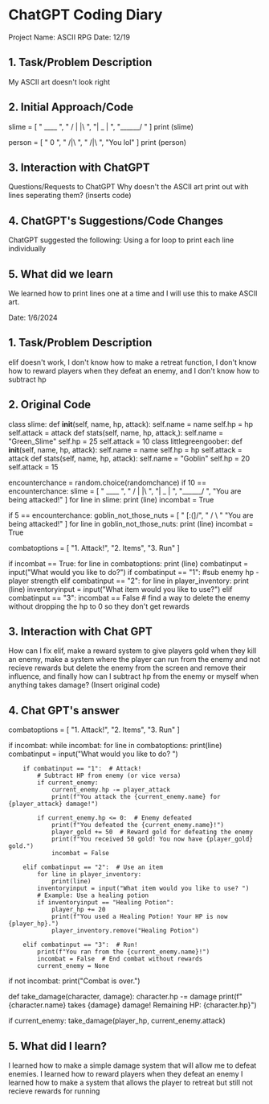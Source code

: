 # ChatGPT Coding Diary
Project Name:  ASCII RPG
Date: 12/19

## 1. Task/Problem Description
My ASCII art doesn't look right


## 2. Initial Approach/Code
slime = [
    "  ____  ",
    " / | |\ ",
    "|   _  | ",
    "\______/ "
]
print (slime)

person = [
    "  0  ",
    " /|\\ ",
    " /|\\ ",
    "You lol"
]
print (person)

## 3. Interaction with ChatGPT
Questions/Requests to ChatGPT
Why doesn't the ASCII art print out with lines seperating them? (inserts code)

## 4. ChatGPT's Suggestions/Code Changes
ChatGPT suggested the following: Using a for loop to print each line individually

## 5. What did we learn
We learned how to print lines one at a time and I will use this to make ASCII art.

Date: 1/6/2024

## 1. Task/Problem Description
elif doesn't work, I don't know how to make a retreat function, I don't know how to reward players when they defeat an enemy, and I don't know how to subtract hp

## 2. Original Code
class slime:
    def __init__(self, name, hp, attack):
        self.name = name
        self.hp = hp
        self.attack = attack
    def stats(self, name, hp, attack,):
        self.name = "Green_Slime"
        self.hp = 25
        self.attack = 10
class littlegreengoober:
    def __init__(self, name, hp, attack):
        self.name = name
        self.hp = hp
        self.attack = attack
    def stats(self, name, hp, attack):
        self.name = "Goblin"
        self.hp = 20
        self.attack = 15


encounterchance = random.choice(randomchance)
if 10 == encounterchance:
    slime = [
    "  ____  ",
    " / | |\ ",
    "|   _  | ",
    "\______/ ",
    "You are being attacked!"
    ]
    for line in slime:
        print (line)
        incombat = True

    
if 5 == encounterchance:
    goblin_not_those_nuts = [
    " \[:(]/",
    "  / \  "
    "You are being attacked!"
    ]
    for line in goblin_not_those_nuts:
        print (line)
        incombat = True

combatoptions = [
    "1. Attack!",
    "2. Items",
    "3. Run"
]

if incombat == True:
    for line in combatoptions:
        print (line)
    combatinput = input("What would you like to do?")
    if combatinput == "1":
        #sub enemy hp - player strength
    elif combatinput == "2":
        for line in player_inventory:
            print (line)
            inventoryinput = input("What item would you like to use?")
    elif combatinput == "3":
        incombat == False
        # find a way to delete the enemy without dropping the hp to 0 so they don't get rewards

## 3. Interaction with Chat GPT
How can I fix elif, make a reward system to give players gold when they kill an enemy, make a system where the player can run from the enemy and not recieve rewards but delete the enemy from the screen and remove their influence, and finally how can I subtract hp from the enemy or myself when anything takes damage?
(Insert original code)

## 4.  Chat GPT's answer
combatoptions = [
    "1. Attack!",
    "2. Items",
    "3. Run"
]

if incombat:
    while incombat:
        for line in combatoptions:
            print(line)
        combatinput = input("What would you like to do? ")

        if combatinput == "1":  # Attack!
            # Subtract HP from enemy (or vice versa)
            if current_enemy:
                current_enemy.hp -= player_attack
                print(f"You attack the {current_enemy.name} for {player_attack} damage!")

            if current_enemy.hp <= 0:  # Enemy defeated
                print(f"You defeated the {current_enemy.name}!")
                player_gold += 50  # Reward gold for defeating the enemy
                print(f"You received 50 gold! You now have {player_gold} gold.")
                incombat = False

        elif combatinput == "2":  # Use an item
            for line in player_inventory:
                print(line)
            inventoryinput = input("What item would you like to use? ")
            # Example: Use a healing potion
            if inventoryinput == "Healing Potion":
                player_hp += 20
                print(f"You used a Healing Potion! Your HP is now {player_hp}.")
                player_inventory.remove("Healing Potion")

        elif combatinput == "3":  # Run!
            print(f"You ran from the {current_enemy.name}!")
            incombat = False  # End combat without rewards
            current_enemy = None


if not incombat:
    print("Combat is over.")


def take_damage(character, damage):
    character.hp -= damage
    print(f"{character.name} takes {damage} damage! Remaining HP: {character.hp}")


if current_enemy:
    take_damage(player_hp, current_enemy.attack)

## 5. What did I learn?
I learned how to make a simple damage system that will allow me to defeat enemies.
I learned how to reward players when they defeat an enemy
I learned how to make a system that allows the player to retreat but still not recieve rewards for running